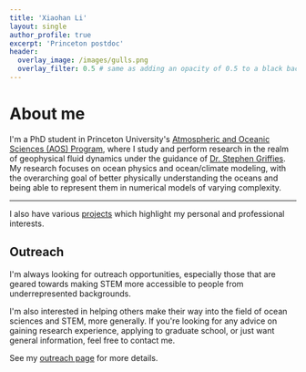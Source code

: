 ```yaml
---
title: 'Xiaohan Li'
layout: single
author_profile: true
excerpt: 'Princeton postdoc'
header:
  overlay_image: /images/gulls.png
  overlay_filter: 0.5 # same as adding an opacity of 0.5 to a black background
---
```


# About me

I'm a PhD student in Princeton University's
[Atmospheric and Oceanic Sciences (AOS) Program](https://aos.princeton.edu/),
where I study and perform research in the realm of geophysical fluid dynamics
under the guidance of [Dr. Stephen Griffies](https://stephengriffies.github.io/).
My research focuses on ocean physics and ocean/climate modeling, with the overarching goal
of better physically understanding the oceans and being able to represent them
in numerical models of varying complexity.

---

I also have various [projects](https://mjclobo.github.io/projects/) which highlight my personal and professional interests.

## Outreach

I'm always looking for outreach opportunities, especially those that
are geared towards making STEM more accessible to people from underrepresented backgrounds.

I'm also interested in helping others make their way into the field of ocean sciences and STEM, more generally.
If you're looking for any advice on gaining research experience, applying to graduate school, or just want general
information, feel free to contact me.

See my [outreach page](https://mjclobo.github.io/outreach/) for more details.

